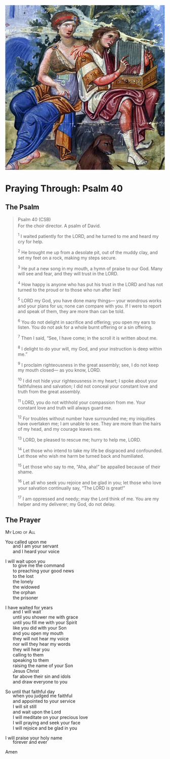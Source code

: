 <img class="intro-right" src="../images/art-paris-psalter.jpg">

<style>
  li {list-style-type: none;}
  p + ul {
    margin-top: -18px;
}
</style>

# Praying Through: Psalm 40

## The Psalm

>Psalm 40 (CSB)  
><sup></sup> For the choir director. A psalm of David. 
>
><sup>1</sup> I waited patiently for the LORD, and he turned to me and heard my cry for help. 
>
><sup>2</sup> He brought me up from a desolate pit, out of the muddy clay, and set my feet on a rock, making my steps secure. 
>
><sup>3</sup> He put a new song in my mouth, a hymn of praise to our God. Many will see and fear, and they will trust in the LORD. 
>
><sup>4</sup> How happy is anyone who has put his trust in the LORD and has not turned to the proud or to those who run after lies! 
>
><sup>5</sup> LORD my God, you have done many things— your wondrous works and your plans for us; none can compare with you. If I were to report and speak of them, they are more than can be told. 
>
><sup>6</sup> You do not delight in sacrifice and offering; you open my ears to listen. You do not ask for a whole burnt offering or a sin offering. 
>
><sup>7</sup> Then I said, “See, I have come; in the scroll it is written about me. 
>
><sup>8</sup> I delight to do your will, my God, and your instruction is deep within me.” 
>
><sup>9</sup> I proclaim righteousness in the great assembly; see, I do not keep my mouth closed— as you know, LORD. 
>
><sup>10</sup> I did not hide your righteousness in my heart; I spoke about your faithfulness and salvation; I did not conceal your constant love and truth from the great assembly. 
>
><sup>11</sup> LORD, you do not withhold your compassion from me. Your constant love and truth will always guard me. 
>
><sup>12</sup> For troubles without number have surrounded me; my iniquities have overtaken me; I am unable to see. They are more than the hairs of my head, and my courage leaves me. 
>
><sup>13</sup> LORD, be pleased to rescue me; hurry to help me, LORD. 
>
><sup>14</sup> Let those who intend to take my life be disgraced and confounded. Let those who wish me harm be turned back and humiliated. 
>
><sup>15</sup> Let those who say to me, “Aha, aha!” be appalled because of their shame. 
>
><sup>16</sup> Let all who seek you rejoice and be glad in you; let those who love your salvation continually say, “The LORD is great!” 
>
><sup>17</sup> I am oppressed and needy; may the Lord think of me. You are my helper and my deliverer; my God, do not delay.

## The Prayer

<div style="font-variant: small-caps;">
My Lord of All
</div>

You called upon me
* and I am your servant
* and I heard your voice

I will wait upon you
* to give me the command
* to preaching your good news
* to the lost
* the lonely
* the widowed
* the orphan
* the prisoner

I have waited for years
* and I will wait
* until you shower me with grace
* until you fill me with your Spirit
* like you did with your Son
* and you open my mouth
* they will not hear my voice
* nor will they hear my words
* they will hear you
* calling to them
* speaking to them
* raising the name of your Son
* Jesus Christ
* far above their sin and idols
* and draw everyone to you

So until that faithful day
* when you judged me faithful
* and appointed to your service
* I will sit still
* and wait upon the Lord
* I will meditate on your precious love
* I will praying and seek your face
* I will rejoice and be glad in you

I will praise your holy name
* forever and ever

Amen
